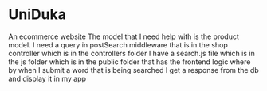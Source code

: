 # UniDuka
An ecommerce website
The model that I need help with is the product model.
I need a query in postSearch middleware that is in the shop controller which is in the controllers folder
I have a search.js file which is in the js folder which is in the public folder that has the frontend logic where by when I submit a word that is being searched I 
get a response from the db and display it in my app
